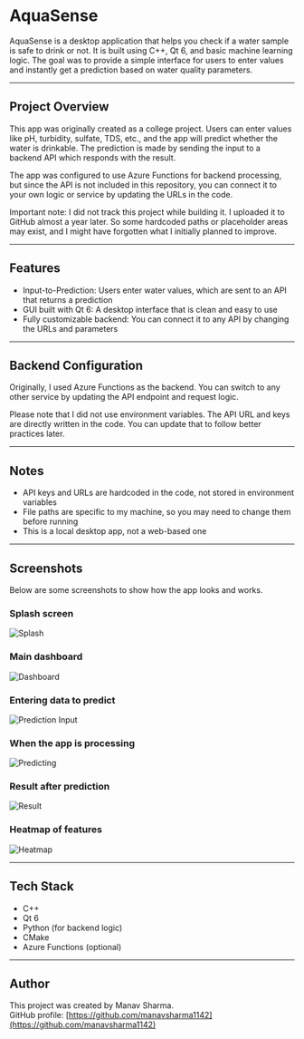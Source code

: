 # AquaSense

AquaSense is a desktop application that helps you check if a water sample is safe to drink or not. It is built using C++, Qt 6, and basic machine learning logic. The goal was to provide a simple interface for users to enter values and instantly get a prediction based on water quality parameters.

---

## Project Overview

This app was originally created as a college project. Users can enter values like pH, turbidity, sulfate, TDS, etc., and the app will predict whether the water is drinkable. The prediction is made by sending the input to a backend API which responds with the result.

The app was configured to use Azure Functions for backend processing, but since the API is not included in this repository, you can connect it to your own logic or service by updating the URLs in the code.

Important note: I did not track this project while building it. I uploaded it to GitHub almost a year later. So some hardcoded paths or placeholder areas may exist, and I might have forgotten what I initially planned to improve.

---

## Features

- Input-to-Prediction: Users enter water values, which are sent to an API that returns a prediction
- GUI built with Qt 6: A desktop interface that is clean and easy to use
- Fully customizable backend: You can connect it to any API by changing the URLs and parameters

---

## Backend Configuration

Originally, I used Azure Functions as the backend. You can switch to any other service by updating the API endpoint and request logic.

Please note that I did not use environment variables. The API URL and keys are directly written in the code. You can update that to follow better practices later.

---

## Notes

- API keys and URLs are hardcoded in the code, not stored in environment variables
- File paths are specific to my machine, so you may need to change them before running
- This is a local desktop app, not a web-based one

---

## Screenshots

Below are some screenshots to show how the app looks and works.

### Splash screen

![Splash](images/splash.png)

### Main dashboard

![Dashboard](images/dashboard.png)

### Entering data to predict

![Prediction Input](images/predict.png)

### When the app is processing

![Predicting](images/predicting.png)

### Result after prediction

![Result](images/visualization.png)

### Heatmap of features

![Heatmap](images/heatmap.png)

---

## Tech Stack

- C++
- Qt 6
- Python (for backend logic)
- CMake
- Azure Functions (optional)

---

## Author

This project was created by Manav Sharma.  
GitHub profile: [https://github.com/manavsharma1142](https://github.com/manavsharma1142)
